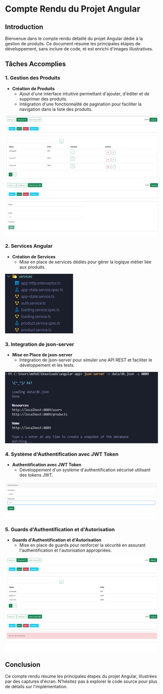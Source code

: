 # Compte Rendu du Projet Angular

## Introduction

Bienvenue dans le compte rendu détaillé du projet Angular dédié à la gestion de produits. Ce document résume les principales étapes de développement, sans inclure de code, et est enrichi d'images illustratives.

## Tâches Accomplies

### 1. Gestion des Produits

- **Création de Produits**
  - Ajout d'une interface intuitive permettant d'ajouter, d'éditer et de supprimer des produits.
  - Intégration d'une fonctionnalité de pagination pour faciliter la navigation dans la liste des produits.

![Gestion des Produits](https://github.com/elmehdibenhayoun/angular-app/blob/master/image/product.png)
![Gestion des Produits](https://github.com/elmehdibenhayoun/angular-app/blob/master/image/add.png)

### 2. Services Angular

- **Création de Services**
  - Mise en place de services dédiés pour gérer la logique métier liée aux produits.

![Services Angular](https://github.com/elmehdibenhayoun/angular-app/blob/master/image/service.png)

### 3. Integration de json-server

- **Mise en Place de json-server**
  - Intégration de json-server pour simuler une API REST et faciliter le développement et les tests.

![json-server](https://github.com/elmehdibenhayoun/angular-app/blob/master/image/json.png)

### 4. Système d'Authentification avec JWT Token

- **Authentification avec JWT Token**
  - Développement d'un système d'authentification sécurisé utilisant des tokens JWT.

![Authentification](https://github.com/elmehdibenhayoun/angular-app/blob/master/image/login.png)


### 5. Guards d'Authentification et d'Autorisation

- **Guards d'Authentification et d'Autorisation**
  - Mise en place de guards pour renforcer la sécurité en assurant l'authentification et l'autorisation appropriées.

![Guards](https://github.com/elmehdibenhayoun/angular-app/blob/master/image/user_auth.png)
![Guards](https://github.com/elmehdibenhayoun/angular-app/blob/master/image/not_auth.png)

## Conclusion

Ce compte rendu résume les principales étapes du projet Angular, illustrées par des captures d'écran. N'hésitez pas à explorer le code source pour plus de détails sur l'implémentation.
